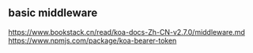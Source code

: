 ## basic middleware
https://www.bookstack.cn/read/koa-docs-Zh-CN-v2.7.0/middleware.md
https://www.npmjs.com/package/koa-bearer-token